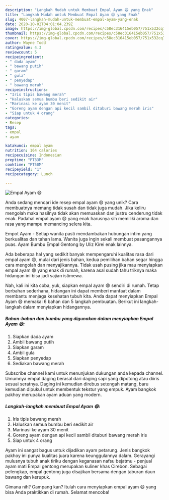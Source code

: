 ```yaml
---
description: "Langkah Mudah untuk Membuat Empal Ayam 😄 yang Enak"
title: "Langkah Mudah untuk Membuat Empal Ayam 😄 yang Enak"
slug: 4007-langkah-mudah-untuk-membuat-empal-ayam-yang-enak
date: 2020-10-02T04:01:04.239Z
image: https://img-global.cpcdn.com/recipes/c58ec316415eb057/751x532cq70/empal-ayam-😄-foto-resep-utama.jpg
thumbnail: https://img-global.cpcdn.com/recipes/c58ec316415eb057/751x532cq70/empal-ayam-😄-foto-resep-utama.jpg
cover: https://img-global.cpcdn.com/recipes/c58ec316415eb057/751x532cq70/empal-ayam-😄-foto-resep-utama.jpg
author: Wayne Todd
ratingvalue: 4.3
reviewcount: 5
recipeingredient:
- " dada ayam"
- " bawang putih"
- " garam"
- " gula"
- " penyedap"
- " bawang merah"
recipeinstructions:
- "Iris tipis bawang merah"
- "Haluskan semua bumbu beri sedikit air"
- "Marinasi ke ayam 30 menit"
- "Goreng ayam dengan api kecil sambil ditaburi bawang merah iris"
- "Siap untuk 4 orang"
categories:
- Resep
tags:
- empal
- ayam

katakunci: empal ayam 
nutrition: 164 calories
recipecuisine: Indonesian
preptime: "PT33M"
cooktime: "PT50M"
recipeyield: "1"
recipecategory: Lunch

---
```



![Empal Ayam 😄](https://img-global.cpcdn.com/recipes/c58ec316415eb057/751x532cq70/empal-ayam-😄-foto-resep-utama.jpg)

Anda sedang mencari ide resep empal ayam 😄 yang unik? Cara membuatnya memang tidak susah dan tidak juga mudah. Jika keliru mengolah maka hasilnya tidak akan memuaskan dan justru cenderung tidak enak. Padahal empal ayam 😄 yang enak harusnya sih memiliki aroma dan rasa yang mampu memancing selera kita.

Empot Ayam - Setiap wanita pasti mendambakan hubungan intim yang berkualitas dan tahan lama. Wanita juga ingin sekali membuat pasangannya puas. Ayam Bumbu Empal Gentong by Uliz Kirei enak lainnya.

Ada beberapa hal yang sedikit banyak mempengaruhi kualitas rasa dari empal ayam 😄, mulai dari jenis bahan, kedua pemilihan bahan segar hingga cara mengolah dan menyajikannya. Tidak usah pusing jika mau menyiapkan empal ayam 😄 yang enak di rumah, karena asal sudah tahu triknya maka hidangan ini bisa jadi sajian istimewa.


Nah, kali ini kita coba, yuk, siapkan empal ayam 😄 sendiri di rumah. Tetap berbahan sederhana, hidangan ini dapat memberi manfaat dalam membantu menjaga kesehatan tubuh kita. Anda dapat menyiapkan Empal Ayam 😄 memakai 6 bahan dan 5 langkah pembuatan. Berikut ini langkah-langkah dalam menyiapkan hidangannya.

<!--inarticleads1-->

##### Bahan-bahan dan bumbu yang digunakan dalam menyiapkan Empal Ayam 😄:

1. Siapkan  dada ayam
1. Ambil  bawang putih
1. Siapkan  garam
1. Ambil  gula
1. Siapkan  penyedap
1. Sediakan  bawang merah


Subscribe channel kami untuk menunjukan dukungan anda kepada channel. Umumnya empal daging berasal dari daging sapi yang dipotong atau diiris sesuai seratnya. Daging ini kemudian direbus setengah matang, baru kemudian dipukul untuk membentuk tekstur yang empuk. Ayam bangkok pakhoy merupakan ayam aduan yang modern. 

<!--inarticleads2-->

##### Langkah-langkah membuat Empal Ayam 😄:

1. Iris tipis bawang merah
1. Haluskan semua bumbu beri sedikit air
1. Marinasi ke ayam 30 menit
1. Goreng ayam dengan api kecil sambil ditaburi bawang merah iris
1. Siap untuk 4 orang


Ayam ini sangat bagus untuk dijadikan ayam petarung. Jenis bangkok pakhoy ini punya kualitas juara karena keunggulannya dalam. Gerayangi mulusnya tubuh anak tiriku dengan keganasan nafsu bejatmu - penjual ayam mati Empal gentong merupakan kuliner khas Cirebon. Sebagai pelengkap, empal gentong juga disajikan bersama dengan taburan daun bawang dan kerupuk. 

Gimana nih? Gampang kan? Itulah cara menyiapkan empal ayam 😄 yang bisa Anda praktikkan di rumah. Selamat mencoba!
